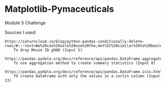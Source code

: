 # Matplotlib-Pymaceuticals
Module 5 Challenge

Sources I used:
    
    https://saturncloud.io/blog/python-pandas-conditionally-delete-rows/#:~:text=We%20can%20aslo%20use%20the,met%2C%20similar%20to%20boolean%20indexing.
        To drop Mouse ID g989 (Input 5)

    https://pandas.pydata.org/docs/reference/api/pandas.DataFrame.aggregate.html
        To use aggregation method to create summary statistics (Input 8)

    https://pandas.pydata.org/docs/reference/api/pandas.DataFrame.isin.html
        TO create DataFrame with only the values in a certin column (Input 13)
